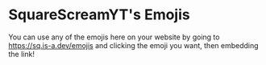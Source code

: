 # SquareScreamYT's Emojis

You can use any of the emojis here on your website by going to https://sq.is-a.dev/emojis and clicking the emoji you want, then embedding the link!
